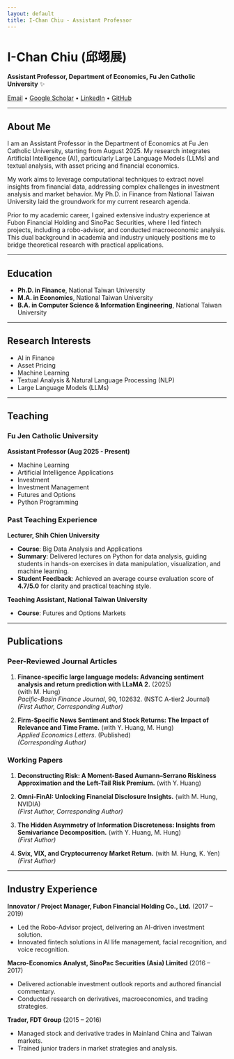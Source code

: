 ```yaml
---
layout: default
title: I-Chan Chiu - Assistant Professor
---
```


# I-Chan Chiu (邱翊展)

**Assistant Professor, Department of Economics, Fu Jen Catholic University** ✨

[Email](mailto:icchiu@mail.fju.edu.tw) • [Google Scholar](https://scholar.google.com/citations?user=u2aPUQEAAAAJ&hl=zh-TW) • [LinkedIn](https://linkedin.com/in/ichanchiu) • [GitHub](https://github.com/ichanchiu)

---

## About Me

I am an Assistant Professor in the Department of Economics at Fu Jen Catholic University, starting from August 2025. My research integrates Artificial Intelligence (AI), particularly Large Language Models (LLMs) and textual analysis, with asset pricing and financial economics.

My work aims to leverage computational techniques to extract novel insights from financial data, addressing complex challenges in investment analysis and market behavior. My Ph.D. in Finance from National Taiwan University laid the groundwork for my current research agenda.

Prior to my academic career, I gained extensive industry experience at Fubon Financial Holding and SinoPac Securities, where I led fintech projects, including a robo-advisor, and conducted macroeconomic analysis. This dual background in academia and industry uniquely positions me to bridge theoretical research with practical applications.

---

## Education

- **Ph.D. in Finance**, National Taiwan University
- **M.A. in Economics**, National Taiwan University
- **B.A. in Computer Science & Information Engineering**, National Taiwan University

---

## Research Interests

- AI in Finance
- Asset Pricing
- Machine Learning
- Textual Analysis & Natural Language Processing (NLP)
- Large Language Models (LLMs)

---

## Teaching

### Fu Jen Catholic University
**Assistant Professor (Aug 2025 - Present)**
- Machine Learning
- Artificial Intelligence Applications
- Investment
- Investment Management
- Futures and Options
- Python Programming

### Past Teaching Experience
**Lecturer, Shih Chien University**
- **Course**: Big Data Analysis and Applications
- **Summary**: Delivered lectures on Python for data analysis, guiding students in hands-on exercises in data manipulation, visualization, and machine learning.
- **Student Feedback**: Achieved an average course evaluation score of **4.7/5.0** for clarity and practical teaching style.

**Teaching Assistant, National Taiwan University**
- **Course**: Futures and Options Markets

---

## Publications

### Peer-Reviewed Journal Articles
1.  **Finance-specific large language models: Advancing sentiment analysis and return prediction with LLaMA 2.** (2025)  
    (with M. Hung)  
    *Pacific-Basin Finance Journal*, 90, 102632. (NSTC A-tier2 Journal)  
    *(First Author, Corresponding Author)*

2.  **Firm-Specific News Sentiment and Stock Returns: The Impact of Relevance and Time Frame.** (with Y. Huang, M. Hung)  
    *Applied Economics Letters*. (Published)  
    *(Corresponding Author)*

### Working Papers
1.  **Deconstructing Risk: A Moment-Based Aumann–Serrano Riskiness Approximation and the Left-Tail Risk Premium.** (with Y. Huang)

2.  **Omni-FinAI: Unlocking Financial Disclosure Insights.** (with M. Hung, NVIDIA)  
    *(First Author, Corresponding Author)*

3.  **The Hidden Asymmetry of Information Discreteness: Insights from Semivariance Decomposition.** (with Y. Huang, M. Hung)  
    *(First Author)*

4.  **Svix, VIX, and Cryptocurrency Market Return.** (with M. Hung, K. Yen)  
    *(First Author)*

---

## Industry Experience

**Innovator / Project Manager, Fubon Financial Holding Co., Ltd.** (2017 – 2019)
- Led the Robo-Advisor project, delivering an AI-driven investment solution.
- Innovated fintech solutions in AI life management, facial recognition, and voice recognition.

**Macro-Economics Analyst, SinoPac Securities (Asia) Limited** (2016 – 2017)
- Delivered actionable investment outlook reports and authored financial commentary.
- Conducted research on derivatives, macroeconomics, and trading strategies.

**Trader, FDT Group** (2015 – 2016)
- Managed stock and derivative trades in Mainland China and Taiwan markets.
- Trained junior traders in market strategies and analysis.
